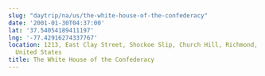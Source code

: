 ```yaml
---
slug: "daytrip/na/us/the-white-house-of-the-confederacy"
date: '2001-01-30T04:37:00'
lat: '37.54054189411197'
lng: '-77.42916274337767'
location: 1213, East Clay Street, Shockoe Slip, Church Hill, Richmond, Virginia, 23219,
  United States
title: The White House of the Confederacy
---
```



